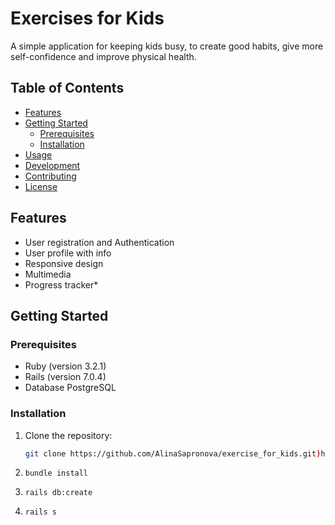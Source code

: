 # Exercises for Kids

A simple application for keeping kids busy, to create good habits, give more self-confidence and improve physical health.

## Table of Contents

- [Features](#features)
- [Getting Started](#getting-started)
  - [Prerequisites](#prerequisites)
  - [Installation](#installation)
- [Usage](#usage)
- [Development](#development)
- [Contributing](#contributing)
- [License](#license)

## Features

- User registration and Authentication
- User profile with info
- Responsive design
- Multimedia
- Progress tracker*

## Getting Started

### Prerequisites

- Ruby (version 3.2.1)
- Rails (version 7.0.4)
- Database PostgreSQL

### Installation

1. Clone the repository:

   ```bash
   git clone https://github.com/AlinaSapronova/exercise_for_kids.git)https://github.com/AlinaSapronova/exercise_for_kids.git```
   
3. ```bundle install```
4. ```rails db:create```
5. ```rails s```

